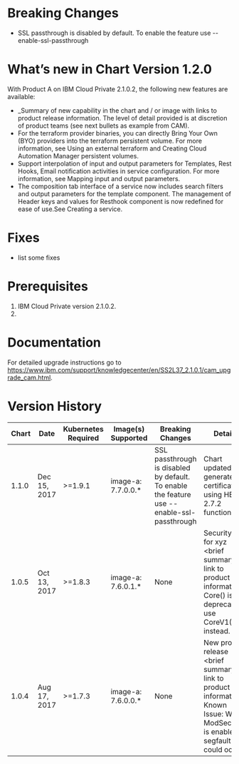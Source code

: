 # Breaking Changes
* SSL passthrough is disabled by default. To enable the feature use --enable-ssl-passthrough

# What’s new in Chart Version 1.2.0

With Product A on IBM Cloud Private 2.1.0.2, the following new
features are available:
* _Summary of new capability in the chart and / or image with links to product release information.  The level of detail provided is at discretion of product teams (see next bullets as example from CAM).
* For the terraform provider binaries, you can directly Bring Your Own (BYO)
providers into the terraform persistent volume. For more information, see Using an
external terraform and Creating Cloud Automation Manager persistent volumes.
* Support interpolation of input and output parameters for Templates, Rest Hooks,
Email notification activities in service configuration. For more information, see
Mapping input and output parameters.
* The composition tab interface of a service now includes search filters and output
parameters for the template component. The management of Header keys and values
for Resthook component is now redefined for ease of use.See Creating a service.


# Fixes
* list some fixes

# Prerequisites
1. IBM Cloud Private version 2.1.0.2.
2. 

# Documentation
For detailed upgrade instructions go to https://www.ibm.com/support/knowledgecenter/en/SS2L37_2.1.0.1/cam_upgrade_cam.html.

# Version History

| Chart | Date | Kubernetes Required | Image(s) Supported | Breaking Changes | Details |
| ----- | ---- | ------------ | ------------------ | ---------------- | ------- | 
| 1.1.0 | Dec 15, 2017| >=1.9.1 | image-a: 7.7.0.0.* | SSL passthrough is disabled by default. To enable the feature use --enable-ssl-passthrough | Chart updated to generate certifications using HELM 2.7.2 function.  |
| 1.0.5 | Oct 13, 2017| >=1.8.3 | image-a: 7.6.0.1.* | None | Security fix for xyz <brief summary w/ link to product information>  Core() is deprecated use CoreV1() instead. |
| 1.0.4 | Aug 17, 2017| >=1.7.3 | image-a: 7.6.0.0.* | None  | New product release <brief summary w/ link to product information>  Known Issue: When ModSecurity is enabled a segfault could occur. |
